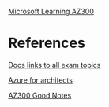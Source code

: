 [Microsoft Learning AZ300](https://github.com/MicrosoftLearning/AZ-300-MicrosoftAzureArchitectTechnologies/find/master?q=)

# References

[Docs links to all exam topics](https://gregorsuttie.com/2018/10/02/azure-architect-design-az-300-exam/)

[Azure for architects](https://azure.microsoft.com/mediahandler/files/resourcefiles/azure-for-architects/Azure_for_Architects.pdf)

[AZ300 Good Notes](https://github.com/toddbadams/az300)
